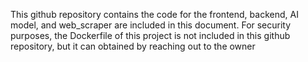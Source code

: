 This github repository contains the code for the frontend, backend, AI model, and web_scraper are included in this document. For security purposes, the Dockerfile of this project is not included in this github repository, but it can obtained by reaching out to the owner 